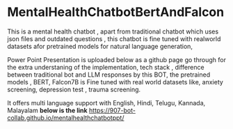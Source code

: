 # MentalHealthChatbotBertAndFalcon
This is a mental health chatbot , apart from traditional chatbot which uses json files and outdated questions , this chatbot is fine tuned with realworld datasets afor pretrained models for natural language generation, 


Power  Point Presentation is uploaded below as a github page go through for the extra understaning of the implementation, tech stack , difference between traditional bot and LLM responses by this BOT, the pretrained models , BERT, Falcon7B is Fine tuned with real world datasets like, anxiety screening, depression test , trauma screening.

It offers multi language support with English, Hindi, Telugu, Kannada, Malayalam
**below is the link**
https://907-bot-collab.github.io/mentalhealthchatbotppt/
